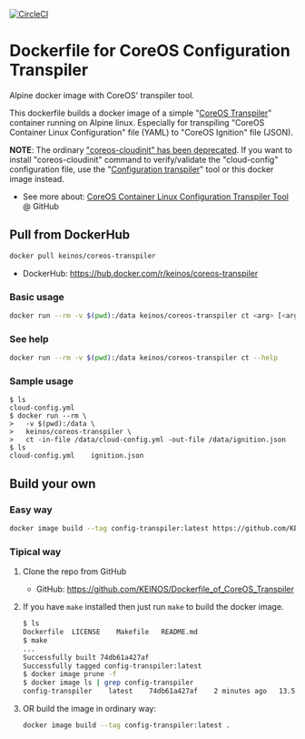 [![CircleCI](https://circleci.com/gh/KEINOS/Dockerfile_of_CoreOS_Transpiler.svg?style=svg)](https://circleci.com/gh/KEINOS/Dockerfile_of_CoreOS_Transpiler)

# Dockerfile for CoreOS Configuration Transpiler

Alpine docker image with CoreOS' transpiler tool.

This dockerfile builds a docker image of a simple "[CoreOS Transpiler](https://github.com/coreos/container-linux-config-transpiler)" container running on Alpine linux. Especially for transpiling "CoreOS Container Linux Configuration" file (YAML) to "CoreOS Ignition" file (JSON).

**NOTE**: The ordinary ["coreos-cloudinit" has been deprecated](https://github.com/coreos/coreos-cloudinit). If you want to install "coreos-cloudinit" command to verify/validate the "cloud-config" configuration file, use the "[Configuration transpiler](https://github.com/coreos/container-linux-config-transpiler)" tool or this docker image instead.

- See more about: [CoreOS Container Linux Configuration Transpiler Tool](https://github.com/coreos/container-linux-config-transpiler) @ GitHub


## Pull from DockerHub

```bash
docker pull keinos/coreos-transpiler
```

- DockerHub: <https://hub.docker.com/r/keinos/coreos-transpiler>

### Basic usage

```bash
docker run --rm -v $(pwd):/data keinos/coreos-transpiler ct <arg> [<arg> <arg> ...]
```

### See help

```bash
docker run --rm -v $(pwd):/data keinos/coreos-transpiler ct --help
```

### Sample usage

```shellsession
$ ls
cloud-config.yml
$ docker run --rm \
>   -v $(pwd):/data \
>   keinos/coreos-transpiler \
>   ct -in-file /data/cloud-config.yml -out-file /data/ignition.json
$ ls
cloud-config.yml    ignition.json
```

## Build your own

### Easy way

```bash
docker image build --tag config-transpiler:latest https://github.com/KEINOS/Dockerfile_of_CoreOS_Transpiler.git
```

### Tipical way

1. Clone the repo from GitHub

    - GitHub: <https://github.com/KEINOS/Dockerfile_of_CoreOS_Transpiler>

1. If you have `make` installed then just run `make` to build the docker image. 

    ```bash
    $ ls
    Dockerfile  LICENSE    Makefile   README.md
    $ make
    ...
    Successfully built 74db61a427af
    Successfully tagged config-transpiler:latest
    $ docker image prune -f
    $ docker image ls | grep config-transpiler
    config-transpiler    latest    74db61a427af    2 minutes ago   13.5MB
    ```

1. OR build the image in ordinary way:

    ```bash
    docker image build --tag config-transpiler:latest .
    ```
